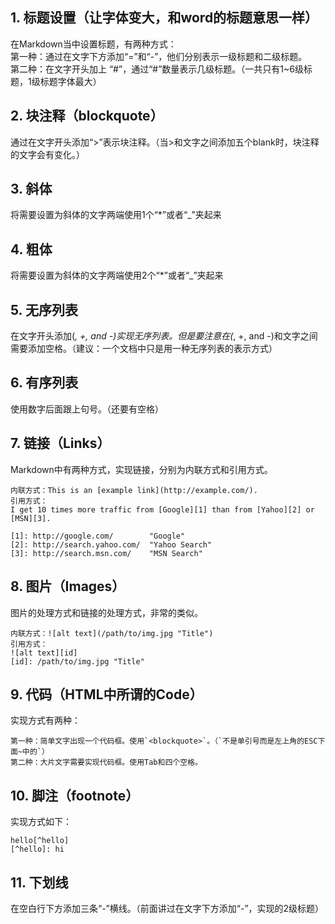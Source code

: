 ## 1. 标题设置（让字体变大，和word的标题意思一样）
在Markdown当中设置标题，有两种方式：  
第一种：通过在文字下方添加“=”和“-”，他们分别表示一级标题和二级标题。  
第二种：在文字开头加上 “#”，通过“#”数量表示几级标题。（一共只有1~6级标题，1级标题字体最大）  

## 2. 块注释（blockquote）
通过在文字开头添加“>”表示块注释。（当>和文字之间添加五个blank时，块注释的文字会有变化。）  

## 3. 斜体
将需要设置为斜体的文字两端使用1个“*”或者“_”夹起来  

## 4. 粗体
将需要设置为斜体的文字两端使用2个“*”或者“_”夹起来  

## 5. 无序列表
在文字开头添加(*, +, and -)实现无序列表。但是要注意在(*, +, and -)和文字之间需要添加空格。（建议：一个文档中只是用一种无序列表的表示方式）

## 6. 有序列表
使用数字后面跟上句号。（还要有空格）  

## 7. 链接（Links）
Markdown中有两种方式，实现链接，分别为内联方式和引用方式。
```  
内联方式：This is an [example link](http://example.com/).  
引用方式：  
I get 10 times more traffic from [Google][1] than from [Yahoo][2] or [MSN][3].    

[1]: http://google.com/        "Google" 
[2]: http://search.yahoo.com/  "Yahoo Search" 
[3]: http://search.msn.com/    "MSN Search"
```

## 8. 图片（Images）
图片的处理方式和链接的处理方式，非常的类似。
```  
内联方式：![alt text](/path/to/img.jpg "Title")  
引用方式：  
![alt text][id]   
[id]: /path/to/img.jpg "Title"  
```

## 9. 代码（HTML中所谓的Code）
实现方式有两种： 
```
第一种：简单文字出现一个代码框。使用`<blockquote>`。（`不是单引号而是左上角的ESC下面~中的`）  
第二种：大片文字需要实现代码框。使用Tab和四个空格。 
``` 

## 10. 脚注（footnote）
实现方式如下：  
```
hello[^hello]  
[^hello]: hi  
```  



## 11. 下划线
在空白行下方添加三条“-”横线。（前面讲过在文字下方添加“-”，实现的2级标题）  
